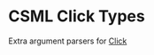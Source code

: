 # CSML Click Types

Extra argument parsers for [Click](https://click.palletsprojects.com/en/stable/)
